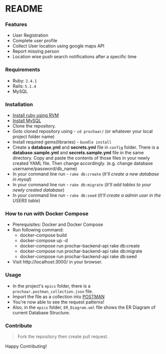 # README


### Features

- User Registration
- Complete user profile
- Collect User location using google maps API
- Report missing person
- Location wise push search notifications after a specific time

### Requirements

- Ruby: `2.4.1`
- Rails: `5.1.4`
- MySQL

### Installation

- [Install ruby using RVM](https://bokdharmik.wordpress.com/2015/06/27/%E0%A6%89%E0%A6%AC%E0%A7%81%E0%A6%A8%E0%A7%8D%E0%A6%9F%E0%A7%81%E0%A6%A4%E0%A7%87-ruby-on-rails-%E0%A6%B8%E0%A7%87%E0%A6%9F%E0%A6%BE%E0%A6%AA/)
- [Install MySQL](https://websiteforstudents.com/install-phpmyadmin-apache2-and-mysql-on-ubuntu-18-04-lts-beta-server/)
- Clone the repository.
- Goto cloned repository using - `cd prochaar/` (or whatever your local project folder name)
- Install required gems(libraries) - `bundle install`
- Create a **database.yml** and **secrets.yml** file in `config` folder. There is a **database.sample.yml** and **secrets.sample.yml** file in the same directory. Copy and paste the contents of those files in your newly created YAML file. Then change accordingly. (e.g. change database username/password/db_name)
- In your command line run - `rake db:create`  (_It'll create a new database in mysql_)
- In your command line run - `rake db:migrate`  (_It'll add tables to your  newly created database_)
- In your command line run - `rake db:seed`  (_It'll create a admin user in the USERS table_)


### How to run with Docker Compose

- Prerequisites: Docker and Docker Compose
- Run following command:
  - docker-compose build
  - docker-compose up -d
  - docker-compose run prochar-backend-api rake db:create 
  - docker-compose run prochar-backend-api rake db:migrate
  - docker-compose run prochar-backend-api rake db:seed
- Visit http://localhost:3000/ in your browser.

### Usage

- In the project's `epics` folder, there is a  `prochaar.postman_collection.json` file.
- Import the file as a collection into [POSTMAN](https://chrome.google.com/webstore/detail/postman/fhbjgbiflinjbdggehcddcbncdddomop?hl=en)
- You're now able to see the request patterns!
- Also, in the `epics` folder, `ER_Diagram.uml` file shows the ER Diagram of current Database Structure.



### Contribute

> Fork the repository then create pull request. 

Happy Contributing!



